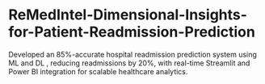# ReMedIntel-Dimensional-Insights-for-Patient-Readmission-Prediction
Developed an 85%-accurate hospital readmission prediction system using ML and DL , reducing readmissions by 20%, with real-time Streamlit and Power BI integration for scalable healthcare analytics.

